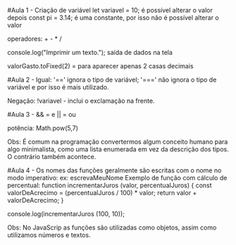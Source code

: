 #Aula 1 - Criação de variável
let variavel = 10; é possível alterar o valor depois
const pi = 3.14; é uma constante, por isso não é possível alterar o valor

operadores: + - * /

console.log("Imprimir um texto."); saída de dados na tela

valorGasto.toFixed(2) = para aparecer apenas 2 casas decimais

#Aula 2 -
Igual:
'==' ignora o tipo de variável;
'===' não ignora o tipo de variável e por isso é mais utilizado.

Negação:
!variavel - inclui o exclamação na frente.

#Aula 3 - 
&& = e
|| = ou

potência: Math.pow(5,7)

Obs: É comum na programação convertermos algum conceito humano para algo minimalista, como uma lista enumerada em vez da descrição dos tipos. O contrário também acontece.

#Aula 4 -
Os nomes das funções geralmente são escritas com o nome no modo imperativo: ex: escrevaMeuNome
Exemplo de função com cálculo de percentual:
function incrementarJuros (valor, percentualJuros) { 
  const valorDeAcrecimo = (percentualJuros / 100) * valor;
  return valor + valorDeAcrecimo;
  }

console.log(incrementarJuros (100, 10));

Obs: No JavaScrip as funções são utilizadas como objetos, assim como utilizamos números e textos.

